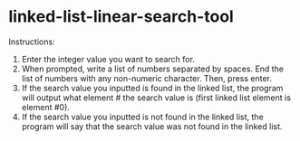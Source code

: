 # linked-list-linear-search-tool
Instructions:  
1. Enter the integer value you want to search for.  
2. When prompted, write a list of numbers separated by spaces. End the list of numbers with any non-numeric character. Then, press enter.
3. If the search value you inputted is found in the linked list, the program will output what element # the search value is (first linked list element is element #0).  
4. If the search value you inputted is not found in the linked list, the program will say that the search value was not found in the linked list.
